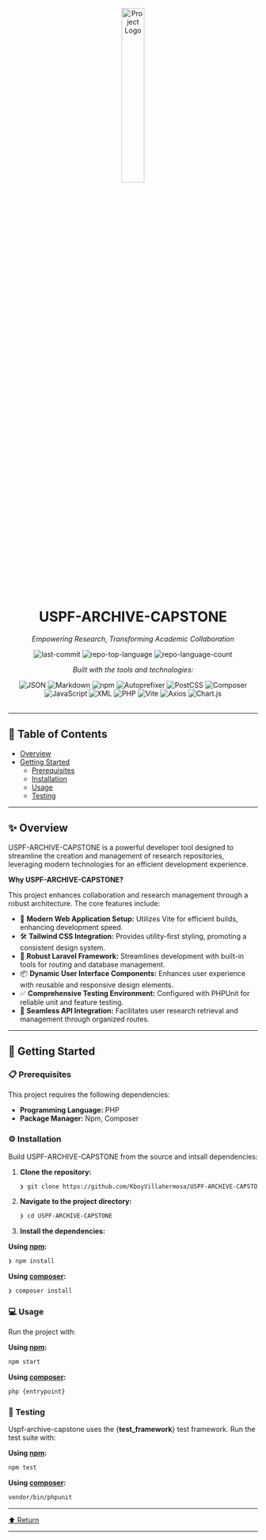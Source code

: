 <div id="top">

<!-- HEADER STYLE: CLASSIC -->
<div align="center">

<img src="" width="30%" style="position: relative; top: 0; right: 0;" alt="Project Logo"/>

# USPF-ARCHIVE-CAPSTONE

<em>Empowering Research, Transforming Academic Collaboration</em>

<!-- BADGES -->
<img src="https://img.shields.io/github/last-commit/KboyVillahermosa/USPF-ARCHIVE-CAPSTONE?style=flat&logo=git&logoColor=white&color=0080ff" alt="last-commit">
<img src="https://img.shields.io/github/languages/top/KboyVillahermosa/USPF-ARCHIVE-CAPSTONE?style=flat&color=0080ff" alt="repo-top-language">
<img src="https://img.shields.io/github/languages/count/KboyVillahermosa/USPF-ARCHIVE-CAPSTONE?style=flat&color=0080ff" alt="repo-language-count">

<em>Built with the tools and technologies:</em>

<img src="https://img.shields.io/badge/JSON-000000.svg?style=flat&logo=JSON&logoColor=white" alt="JSON">
<img src="https://img.shields.io/badge/Markdown-000000.svg?style=flat&logo=Markdown&logoColor=white" alt="Markdown">
<img src="https://img.shields.io/badge/npm-CB3837.svg?style=flat&logo=npm&logoColor=white" alt="npm">
<img src="https://img.shields.io/badge/Autoprefixer-DD3735.svg?style=flat&logo=Autoprefixer&logoColor=white" alt="Autoprefixer">
<img src="https://img.shields.io/badge/PostCSS-DD3A0A.svg?style=flat&logo=PostCSS&logoColor=white" alt="PostCSS">
<img src="https://img.shields.io/badge/Composer-885630.svg?style=flat&logo=Composer&logoColor=white" alt="Composer">
<br>
<img src="https://img.shields.io/badge/JavaScript-F7DF1E.svg?style=flat&logo=JavaScript&logoColor=black" alt="JavaScript">
<img src="https://img.shields.io/badge/XML-005FAD.svg?style=flat&logo=XML&logoColor=white" alt="XML">
<img src="https://img.shields.io/badge/PHP-777BB4.svg?style=flat&logo=PHP&logoColor=white" alt="PHP">
<img src="https://img.shields.io/badge/Vite-646CFF.svg?style=flat&logo=Vite&logoColor=white" alt="Vite">
<img src="https://img.shields.io/badge/Axios-5A29E4.svg?style=flat&logo=Axios&logoColor=white" alt="Axios">
<img src="https://img.shields.io/badge/Chart.js-FF6384.svg?style=flat&logo=chartdotjs&logoColor=white" alt="Chart.js">

</div>
<br>

---

## 📄 Table of Contents

- [Overview](#-overview)
- [Getting Started](#-getting-started)
    - [Prerequisites](#-prerequisites)
    - [Installation](#-installation)
    - [Usage](#-usage)
    - [Testing](#-testing)

---

## ✨ Overview

USPF-ARCHIVE-CAPSTONE is a powerful developer tool designed to streamline the creation and management of research repositories, leveraging modern technologies for an efficient development experience.

**Why USPF-ARCHIVE-CAPSTONE?**

This project enhances collaboration and research management through a robust architecture. The core features include:

- 🎨 **Modern Web Application Setup:** Utilizes Vite for efficient builds, enhancing development speed.
- 🛠️ **Tailwind CSS Integration:** Provides utility-first styling, promoting a consistent design system.
- 🚀 **Robust Laravel Framework:** Streamlines development with built-in tools for routing and database management.
- 📦 **Dynamic User Interface Components:** Enhances user experience with reusable and responsive design elements.
- ✅ **Comprehensive Testing Environment:** Configured with PHPUnit for reliable unit and feature testing.
- 🔗 **Seamless API Integration:** Facilitates user research retrieval and management through organized routes.

---

## 🚀 Getting Started

### 📋 Prerequisites

This project requires the following dependencies:

- **Programming Language:** PHP
- **Package Manager:** Npm, Composer

### ⚙️ Installation

Build USPF-ARCHIVE-CAPSTONE from the source and intsall dependencies:

1. **Clone the repository:**

    ```sh
    ❯ git clone https://github.com/KboyVillahermosa/USPF-ARCHIVE-CAPSTONE
    ```

2. **Navigate to the project directory:**

    ```sh
    ❯ cd USPF-ARCHIVE-CAPSTONE
    ```

3. **Install the dependencies:**

**Using [npm](https://www.npmjs.com/):**

```sh
❯ npm install
```
**Using [composer](https://www.php.net/):**

```sh
❯ composer install
```

### 💻 Usage

Run the project with:

**Using [npm](https://www.npmjs.com/):**

```sh
npm start
```
**Using [composer](https://www.php.net/):**

```sh
php {entrypoint}
```

### 🧪 Testing

Uspf-archive-capstone uses the {__test_framework__} test framework. Run the test suite with:

**Using [npm](https://www.npmjs.com/):**

```sh
npm test
```
**Using [composer](https://www.php.net/):**

```sh
vendor/bin/phpunit
```

---

<div align="left"><a href="#top">⬆ Return</a></div>

---
